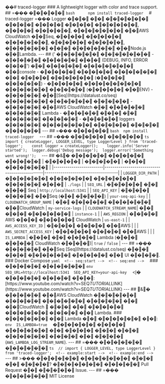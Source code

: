 ��#   t r a c e d - l o g g e r  
  
 # # #   A   l i g h t w e i g h t   l o g g e r   w i t h   c o l o r   a n d   t r a c e   s u p p o r t .  
  
  
 # #   =���  ����� 
  
 ` ` ` b a s h  
         n p m   i n s t a l l   t r a c e d - l o g g e r  
 ` ` `  
  
 #   t r a c e d - l o g g e r  
  
 =���  L o g g e r   ���  ��  ������  ����  ����  ����  ������,   ����  �����,   �������  ��A W S   C l o u d W a t c h   ��S e q ,   ����  �����  ������,   �����  �����,   ������  ���  ������  ��N o d e . j s   ��L a m b d a .  
  
 - - -  
  
 # #   ('  ������  ������� 
  
 -   �����  �����  ���  ( D E B U G ,   I N F O ,   E R R O R   ���' )   ��  �����  �������  ��c o n s o l e  
 -   �����  �����  ������  ��  ����  ������  ( ����  �����)  
 -   �����  ��������  ������  �����  ( �����  ��E N V )  
 -   �����  ��[ S e q ] ( h t t p s : / / d a t a l u s t . c o / s e q )   ������  ������  ����� 
 -   �����  ��A W S   C l o u d W a t c h   ��  �����  �����  L a m b d a  
 -   �����  ���  ��  �����  ����� 
 -   �����  l o g g e r s   �����  �������  �����  ����  ����� 
  
 - - -  
  
 # #   =���  ����� 
  
 ` ` ` b a s h  
 n p m   i n s t a l l   t r a c e d - l o g g e r  
 ` ` `  
  
 - - -  
  
 # #   =���  �����  ����� 
  
 ` ` ` t s  
 i m p o r t   {   c r e a t e L o g g e r ,   L O G G E R _ L E V E L ,   t y p e   L o g g e r L e v e l   }   f r o m   ' t r a c e d - l o g g e r ' ;  
  
 c o n s t   l o g g e r   =   c r e a t e L o g g e r ( ) ;  
  
 l o g g e r . i n f o ( ' S e r v e r   s t a r t e d ' ) ;  
 l o g g e r . d e b u g ( ' D e b u g   m e s s a g e ' ) ;  
 l o g g e r . e r r o r ( ' S o m e t h i n g   w e n t   w r o n g ! ' ) ;  
 ` ` `  
  
 - - -  
  
 # #   �&�  �����  �����  ����� 
  
 |   �����                                      |   �����                                                                                |   ���  ������                                                    |  
 | - - - - - - - - - - - - - - - - - - - - - - - - - | - - - - - - - - - - - - - - - - - - - - - - - - - - - - - - - - - - - - - - - - - - - - - - - | - - - - - - - - - - - - - - - - - - - - - - - - - - - - - - - - - - - - - |  
 |   ` L O G G E R _ D I R _ P A T H `               |   ������  ������  ������  �����  ���                              |   ` . / l o g s `                                                         |  
 |   ` S E Q _ U R L `                               |   �����  ��  ���  S e q                                                             |   ` h t t p : / / l o c a l h o s t : 5 3 4 1 `                         |  
 |   ` S E Q _ A P I _ K E Y `                       |   ����  ����  ��S e q   ( ��  ����)                                         |   ` y o u r - s e q - a p i - k e y `                                   |  
 |   ` C L O U D W A T C H _ G R O U P _ N A M E `   |   ��  �����  ������  ��C l o u d W a t c h                                     |   ` m y - s e r v i c e - l o g s `                                     |  
 |   ` C L O U D W A T C H _ S T R E A M _ N A M E ` |   ��  ���  ������                                                                  |   ` i n s t a n c e - 1 `                                               |  
 |   ` A W S _ R E G I O N `                         |   ����  A W S   ���  �����  C l o u d W a t c h                                 |   ` u s - e a s t - 1 `                                                   |  
 |   ` A W S _ A C C E S S _ K E Y _ I D `           |   ����  ����  ��A W S                                                               |                                                                           |  
 |   ` A W S _ S E C R E T _ A C C E S S _ K E Y `   |   �����  ����  ��A W S                                                             |                                                                           |  
 |   ` I S _ L A M B D A `                           |   ���  ��  ����  L a m b d a   ( ���  ����  C l o u d W a t c h   ����) |   ` t r u e `   /   ` f a l s e `                                       |  
  
 - - -  
  
 # #   =���  �����  ��S e q  
  
 [ S e q ] ( h t t p s : / / d a t a l u s t . c o / s e q )   ���  ���  ������  �����  ��  U I   ����.  
  
 # # #   D o c k e r   C o m p o s e  
  
 ` ` ` y a m l  
 < ! - -   s e q : s t a r t   - - >  
 < ! - -   s e q : e n d   - - >  
 ` ` `  
  
 # # #   �����  ������ 
  
 ` ` ` e n v  
 S E Q _ U R L = h t t p : / / l o c a l h o s t : 5 3 4 1  
 S E Q _ A P I _ K E Y = y o u r - a p i - k e y  
 ` ` `  
  
 <إ�  �����  ����  ���:   [ h t t p s : / / w w w . y o u t u b e . c o m / w a t c h ? v = S E Q _ T U T O R I A L _ L I N K ] ( h t t p s : / / w w w . y o u t u b e . c o m / w a t c h ? v = S E Q _ T U T O R I A L _ L I N K )  
  
 - - -  
  
 # #   &�  �����  ��A W S   C l o u d W a t c h  
  
 ������  �����  ������  �����  ��  ��C l o u d W a t c h      ���  ��  �����  ������  ����  ��  L a m b d a .  
  
 # # #   ������  ��  L a m b d a  
  
 ��  ������  ��:  
 ` ` ` e n v  
 I S _ L A M B D A = t r u e  
 ` ` `  
  
 ������  ����  ������  ��  ����  ���  ���  ������  ����  ��  ����  ( ` A W S _ L A M B D A _ L O G _ S T R E A M _ N A M E ` ) .  
  
 - - -  
  
 # #   =���  ������  ������ 
  
 ` ` ` t s  
 / /   i m p o r t   {   L O G G E R _ L E V E L ,   t y p e   L o g g e r L e v e l   }   f r o m   ' t r a c e d - l o g g e r ' ;  
 < ! - -   e x a m p l e : s t a r t   - - >  
 < ! - -   e x a m p l e : e n d   - - >  
 ` ` `  
  
 - - -  
  
 # #   >���  ������ 
  
 �������  ���  ��  ����?   �������  �����  P u l l   R e q u e s t   ��  �����  I s s u e .  
  
 - - -  
  
 # #   =���  ������ 
  
 M I T   L i c e n s e  
 